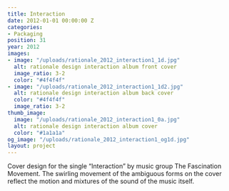 ```yaml
---
title: Interaction
date: 2012-01-01 00:00:00 Z
categories:
- Packaging
position: 31
year: 2012
images:
- image: "/uploads/rationale_2012_interaction1_1d.jpg"
  alt: rationale design interaction album front cover
  image_ratio: 3-2
  color: "#4f4f4f"
- image: "/uploads/rationale_2012_interaction1_1d2.jpg"
  alt: rationale design interaction album back cover
  color: "#4f4f4f"
  image_ratio: 3-2
thumb_image:
  image: "/uploads/rationale_2012_interaction1_0a.jpg"
  alt: rationale design interaction album cover
  color: "#1a1a1a"
og_image: "/uploads/rationale_2012_interaction1_og1d.jpg"
layout: project
---
```


Cover design for the single “Interaction” by music group The Fascination Movement. The swirling movement of the ambiguous forms on the cover reflect the motion and mixtures of the sound of the music itself.
